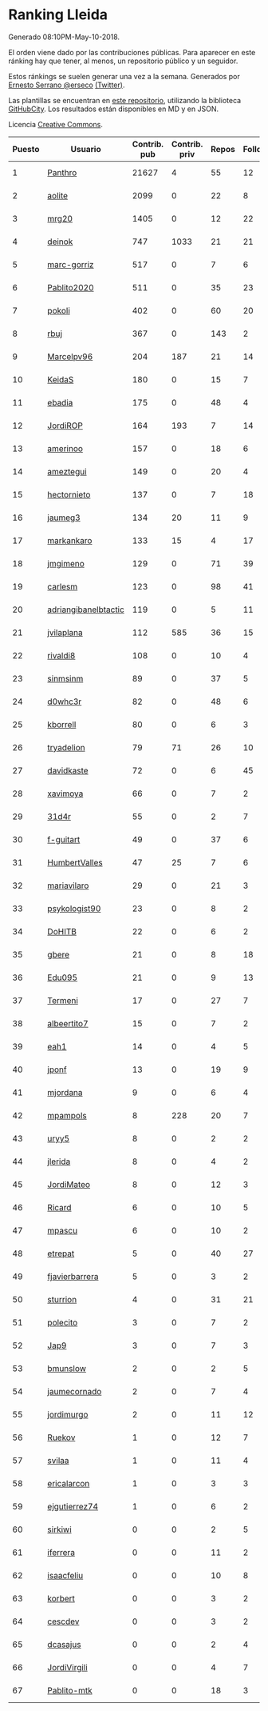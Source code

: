# Ranking Lleida

Generado 08:10PM-May-10-2018.

El orden viene dado por las contribuciones públicas. Para aparecer en este ránking hay que tener, al menos, un repositorio público y un seguidor.

Estos ránkings se suelen generar una vez a la semana. Generados por [Ernesto Serrano @erseco](https://github.com/erseco/) [(Twitter)](https://twitter.com/erseco).

Las plantillas se encuentran en [este repositorio](https://github.com/iblancasa/GH-Spanish-Ranking), utilizando la biblioteca [GitHubCity](https://github.com/iblancasa/GitHubCity). Los resultados están disponibles en MD y en JSON.

Licencia [Creative Commons](https://creativecommons.org/licenses/by/4.0/).

| Puesto   |  Usuario  | Contrib. pub | Contrib. priv |Repos| Followers | Desde |  Avatar  |
|----------|-----------|--------------|---------------|-----|-----------|-------|----------|
|1|[Panthro](https://github.com/Panthro)|21627|4|55|12|2012-03-22|![Panthro](https://avatars3.githubusercontent.com/u/1565421)|
|2|[aolite](https://github.com/aolite)|2099|0|22|8|2013-06-03|![aolite](https://avatars0.githubusercontent.com/u/4601466)|
|3|[mrg20](https://github.com/mrg20)|1405|0|12|22|2016-02-22|![mrg20](https://avatars3.githubusercontent.com/u/17416452)|
|4|[deinok](https://github.com/deinok)|747|1033|21|21|2014-02-04|![deinok](https://avatars2.githubusercontent.com/u/6586053)|
|5|[marc-gorriz](https://github.com/marc-gorriz)|517|0|7|6|2016-06-02|![marc-gorriz](https://avatars1.githubusercontent.com/u/19705023)|
|6|[Pablito2020](https://github.com/Pablito2020)|511|0|35|23|2016-04-24|![Pablito2020](https://avatars0.githubusercontent.com/u/18640261)|
|7|[pokoli](https://github.com/pokoli)|402|0|60|20|2011-10-30|![pokoli](https://avatars0.githubusercontent.com/u/1160726)|
|8|[rbuj](https://github.com/rbuj)|367|0|143|2|2014-12-12|![rbuj](https://avatars2.githubusercontent.com/u/10171411)|
|9|[Marcelpv96](https://github.com/Marcelpv96)|204|187|21|14|2016-11-15|![Marcelpv96](https://avatars2.githubusercontent.com/u/23478714)|
|10|[KeidaS](https://github.com/KeidaS)|180|0|15|7|2016-04-27|![KeidaS](https://avatars0.githubusercontent.com/u/18698826)|
|11|[ebadia](https://github.com/ebadia)|175|0|48|4|2009-12-08|![ebadia](https://avatars3.githubusercontent.com/u/164689)|
|12|[JordiROP](https://github.com/JordiROP)|164|193|7|14|2016-02-08|![JordiROP](https://avatars1.githubusercontent.com/u/17128072)|
|13|[amerinoo](https://github.com/amerinoo)|157|0|18|6|2015-02-16|![amerinoo](https://avatars0.githubusercontent.com/u/11027833)|
|14|[ameztegui](https://github.com/ameztegui)|149|0|20|4|2014-07-02|![ameztegui](https://avatars2.githubusercontent.com/u/8050937)|
|15|[hectornieto](https://github.com/hectornieto)|137|0|7|18|2014-04-15|![hectornieto](https://avatars0.githubusercontent.com/u/7302862)|
|16|[jaumeg3](https://github.com/jaumeg3)|134|20|11|9|2016-07-14|![jaumeg3](https://avatars1.githubusercontent.com/u/20457801)|
|17|[markankaro](https://github.com/markankaro)|133|15|4|17|2017-05-24|![markankaro](https://avatars3.githubusercontent.com/u/28937427)|
|18|[jmgimeno](https://github.com/jmgimeno)|129|0|71|39|2011-04-08|![jmgimeno](https://avatars2.githubusercontent.com/u/718396)|
|19|[carlesm](https://github.com/carlesm)|123|0|98|41|2008-05-01|![carlesm](https://avatars3.githubusercontent.com/u/9011)|
|20|[adriangibanelbtactic](https://github.com/adriangibanelbtactic)|119|0|5|11|2012-01-15|![adriangibanelbtactic](https://avatars1.githubusercontent.com/u/1331363)|
|21|[jvilaplana](https://github.com/jvilaplana)|112|585|36|15|2011-04-15|![jvilaplana](https://avatars3.githubusercontent.com/u/732164)|
|22|[rivaldi8](https://github.com/rivaldi8)|108|0|10|4|2011-11-11|![rivaldi8](https://avatars1.githubusercontent.com/u/1187977)|
|23|[sinmsinm](https://github.com/sinmsinm)|89|0|37|5|2012-05-16|![sinmsinm](https://avatars1.githubusercontent.com/u/1745437)|
|24|[d0whc3r](https://github.com/d0whc3r)|82|0|48|6|2012-01-25|![d0whc3r](https://avatars0.githubusercontent.com/u/1378986)|
|25|[kborrell](https://github.com/kborrell)|80|0|6|3|2015-02-17|![kborrell](https://avatars2.githubusercontent.com/u/11043037)|
|26|[tryadelion](https://github.com/tryadelion)|79|71|26|10|2013-03-05|![tryadelion](https://avatars2.githubusercontent.com/u/3778474)|
|27|[davidkaste](https://github.com/davidkaste)|72|0|6|45|2011-11-16|![davidkaste](https://avatars2.githubusercontent.com/u/1199941)|
|28|[xavimoya](https://github.com/xavimoya)|66|0|7|2|2014-11-25|![xavimoya](https://avatars3.githubusercontent.com/u/9944686)|
|29|[31d4r](https://github.com/31d4r)|55|0|2|7|2017-08-12|![31d4r](https://avatars1.githubusercontent.com/u/30953857)|
|30|[f-guitart](https://github.com/f-guitart)|49|0|37|6|2014-03-09|![f-guitart](https://avatars3.githubusercontent.com/u/6899142)|
|31|[HumbertValles](https://github.com/HumbertValles)|47|25|7|6|2017-02-13|![HumbertValles](https://avatars2.githubusercontent.com/u/25740901)|
|32|[mariavilaro](https://github.com/mariavilaro)|29|0|21|3|2015-01-13|![mariavilaro](https://avatars1.githubusercontent.com/u/10522884)|
|33|[psykologist90](https://github.com/psykologist90)|23|0|8|2|2013-09-05|![psykologist90](https://avatars2.githubusercontent.com/u/5389123)|
|34|[DoHITB](https://github.com/DoHITB)|22|0|6|2|2016-01-19|![DoHITB](https://avatars1.githubusercontent.com/u/16784764)|
|35|[gbere](https://github.com/gbere)|21|0|8|18|2012-01-13|![gbere](https://avatars0.githubusercontent.com/u/1327334)|
|36|[Edu095](https://github.com/Edu095)|21|0|9|13|2015-04-07|![Edu095](https://avatars3.githubusercontent.com/u/11843087)|
|37|[Termeni](https://github.com/Termeni)|17|0|27|7|2014-03-10|![Termeni](https://avatars1.githubusercontent.com/u/6905912)|
|38|[albeertito7](https://github.com/albeertito7)|15|0|7|2|2017-02-13|![albeertito7](https://avatars1.githubusercontent.com/u/25740911)|
|39|[eah1](https://github.com/eah1)|14|0|4|5|2015-02-17|![eah1](https://avatars3.githubusercontent.com/u/11043022)|
|40|[jponf](https://github.com/jponf)|13|0|19|9|2013-03-13|![jponf](https://avatars2.githubusercontent.com/u/3852560)|
|41|[mjordana](https://github.com/mjordana)|9|0|6|4|2014-11-19|![mjordana](https://avatars1.githubusercontent.com/u/9840099)|
|42|[mpampols](https://github.com/mpampols)|8|228|20|7|2010-11-12|![mpampols](https://avatars1.githubusercontent.com/u/479534)|
|43|[uryy5](https://github.com/uryy5)|8|0|2|2|2014-10-07|![uryy5](https://avatars1.githubusercontent.com/u/9052385)|
|44|[jlerida](https://github.com/jlerida)|8|0|4|2|2015-05-12|![jlerida](https://avatars1.githubusercontent.com/u/12414567)|
|45|[JordiMateo](https://github.com/JordiMateo)|8|0|12|3|2016-03-10|![JordiMateo](https://avatars3.githubusercontent.com/u/17766957)|
|46|[Ricard](https://github.com/Ricard)|6|0|10|5|2009-12-13|![Ricard](https://avatars3.githubusercontent.com/u/167117)|
|47|[mpascu](https://github.com/mpascu)|6|0|10|2|2015-02-12|![mpascu](https://avatars3.githubusercontent.com/u/10977699)|
|48|[etrepat](https://github.com/etrepat)|5|0|40|27|2009-11-04|![etrepat](https://avatars0.githubusercontent.com/u/148851)|
|49|[fjavierbarrera](https://github.com/fjavierbarrera)|5|0|3|2|2014-12-16|![fjavierbarrera](https://avatars1.githubusercontent.com/u/10211156)|
|50|[sturrion](https://github.com/sturrion)|4|0|31|21|2013-08-23|![sturrion](https://avatars3.githubusercontent.com/u/5296219)|
|51|[polecito](https://github.com/polecito)|3|0|7|2|2013-07-30|![polecito](https://avatars1.githubusercontent.com/u/5122186)|
|52|[Jap9](https://github.com/Jap9)|3|0|7|3|2016-02-09|![Jap9](https://avatars1.githubusercontent.com/u/17140922)|
|53|[bmunslow](https://github.com/bmunslow)|2|0|2|5|2010-06-03|![bmunslow](https://avatars1.githubusercontent.com/u/295192)|
|54|[jaumecornado](https://github.com/jaumecornado)|2|0|7|4|2011-02-14|![jaumecornado](https://avatars0.githubusercontent.com/u/617176)|
|55|[jordimurgo](https://github.com/jordimurgo)|2|0|11|12|2013-10-23|![jordimurgo](https://avatars2.githubusercontent.com/u/5759992)|
|56|[Ruekov](https://github.com/Ruekov)|1|0|12|7|2010-12-27|![Ruekov](https://avatars0.githubusercontent.com/u/537713)|
|57|[svilaa](https://github.com/svilaa)|1|0|11|4|2013-09-23|![svilaa](https://avatars0.githubusercontent.com/u/5521724)|
|58|[ericalarcon](https://github.com/ericalarcon)|1|0|3|3|2013-08-28|![ericalarcon](https://avatars2.githubusercontent.com/u/5327861)|
|59|[ejgutierrez74](https://github.com/ejgutierrez74)|1|0|6|2|2015-03-14|![ejgutierrez74](https://avatars2.githubusercontent.com/u/11474846)|
|60|[sirkiwi](https://github.com/sirkiwi)|0|0|2|5|2011-07-01|![sirkiwi](https://avatars2.githubusercontent.com/u/888555)|
|61|[iferrera](https://github.com/iferrera)|0|0|11|2|2011-09-23|![iferrera](https://avatars0.githubusercontent.com/u/1073857)|
|62|[isaacfeliu](https://github.com/isaacfeliu)|0|0|10|8|2008-04-10|![isaacfeliu](https://avatars0.githubusercontent.com/u/6287)|
|63|[korbert](https://github.com/korbert)|0|0|3|2|2013-03-08|![korbert](https://avatars2.githubusercontent.com/u/3808843)|
|64|[cescdev](https://github.com/cescdev)|0|0|3|2|2013-09-20|![cescdev](https://avatars0.githubusercontent.com/u/5502251)|
|65|[dcasajus](https://github.com/dcasajus)|0|0|2|4|2014-03-25|![dcasajus](https://avatars3.githubusercontent.com/u/7057325)|
|66|[JordiVirgili](https://github.com/JordiVirgili)|0|0|4|7|2013-11-27|![JordiVirgili](https://avatars3.githubusercontent.com/u/6048532)|
|67|[Pablito-mtk](https://github.com/Pablito-mtk)|0|0|18|3|2016-09-29|![Pablito-mtk](https://avatars2.githubusercontent.com/u/22517501)|
